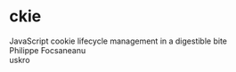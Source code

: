 # ckie
JavaScript cookie lifecycle management in a digestible bite<br>
Philippe Focsaneanu<br>
uskro

